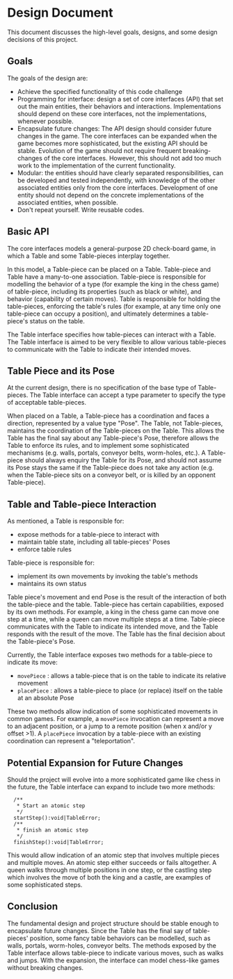 # Design Document

This document discusses the high-level goals, designs, and some design decisions of this project.

## Goals

The goals of the design are:
- Achieve the specified functionality of this code challenge
- Programming for interface: design a set of core interfaces (API) that set out the main entities, their behaviors and interactions. Implementations should depend on these core interfaces, not the implementations, whenever possible.
- Encapsulate future changes: The API design should consider future changes in the game. The core interfaces can be expanded when the game becomes more sophisticated, but the existing API should be stable. Evolution of the game should not require frequent breaking-changes of the core interfaces. However, this should not add too much work to the implementation of the current functionality.
- Modular: the entities should have clearly separated responsibilities, can be developed and tested independently, with knowledge of the other associated entities only from the core interfaces. Development of one entity should not depend on the concrete implementations of the associated entities, when possible. 
- Don't repeat yourself. Write reusable codes.

## Basic API

The core interfaces models a general-purpose 2D check-board game, in which a Table and some Table-pieces interplay together. 

In this model, a Table-piece can be placed on a Table. Table-piece and Table have a many-to-one association. Table-piece is responsible for modelling the behavior of a type (for example the king in the chess game) of table-piece, including its properties (such as black or white), and behavior (capability of certain moves). Table is responsible for holding the table-pieces, enforcing the table's rules (for example, at any time only one table-piece can occupy a position), and ultimately determines a table-piece's status on the table.

The Table interface specifies how table-pieces can interact with a Table. The Table interface is aimed to be very flexible to allow various table-pieces to communicate with the Table to indicate their intended moves.

## Table Piece and its Pose

At the current design, there is no specification of the base type of Table-pieces. The Table interface can accept a type parameter to specify the type of acceptable table-pieces.

When placed on a Table, a Table-piece has a coordination and faces a direction, represented by a value type "Pose". The Table, not Table-pieces, maintains the coordination of the Table-pieces on the Table. This allows the Table has the final say about any Table-piece's Pose, therefore allows the Table to enforce its rules, and to implement some sophisticated mechanisms (e.g. walls, portals, conveyor belts, worm-holes, etc.). A Table-piece should always enquiry the Table for its Pose, and should not assume its Pose stays the same if the Table-piece does not take any action (e.g. when the Table-piece sits on a conveyor belt, or is killed by an opponent Table-piece).

## Table and Table-piece Interaction

As mentioned, a Table is responsible for:
- expose methods for a table-piece to interact with
- maintain table state, including all table-pieces' Poses
- enforce table rules

Table-piece is responsible for:
- implement its own movements by invoking the table's methods
- maintains its own status

Table piece's movement and end Pose is the result of the interaction of both the table-piece and the table. Table-piece has certain capabilities, exposed by its own methods. For example, a king in the chess game can move one step at a time, while a queen can move multiple steps at a time. Table-piece communicates with the Table to indicate its intended move, and the Table responds with the result of the move. The Table has the final decision about the Table-piece's Pose.

Currently, the Table interface exposes two methods for a table-piece to indicate its move:

- `movePiece` : allows a table-piece that is on the table to indicate its relative movement
- `placePiece` : allows a table-piece to place (or replace) itself on the table at an absolute Pose

These two methods allow indication of some sophisticated movements in common games. For example, a `movePiece` invocation can represent a move to an adjacent position, or a jump to a remote position (when x and/or y offset >1). A `placePiece` invocation by a table-piece with an existing coordination can represent a "teleportation".

## Potential Expansion for Future Changes

Should the project will evolve into a more sophisticated game like chess in the future, the Table interface can expand to include two more methods:

```
  /**
   * Start an atomic step
   */
  startStep():void|TableError;
  /**
   * finish an atomic step
   */
  finishStep():void|TableError;
```

This would allow indication of an atomic step that involves multiple pieces and multiple moves. An atomic step either succeeds or fails altogether. A queen walks through multiple positions in one step, or the castling step which involves the move of both the king and a castle, are examples of some sophisticated steps.

## Conclusion

The fundamental design and project structure should be stable enough to encapsulate future changes. Since the Table has the final say of table-pieces' position, some fancy table behaviors can be modelled, such as walls, portals, worm-holes, conveyor belts. The methods exposed by the Table interface allows table-piece to indicate various moves, such as walks and jumps. With the expansion, the interface can model chess-like games without breaking changes.
